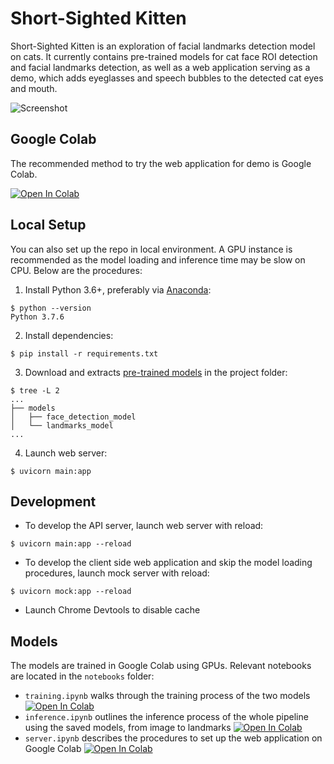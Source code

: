 # Short-Sighted Kitten

Short-Sighted Kitten is an exploration of facial landmarks detection model on cats. It currently contains pre-trained models for cat face ROI detection and facial landmarks detection, as well as a web application serving as a demo, which adds eyeglasses and speech bubbles to the detected cat eyes and mouth.

![Screenshot](https://user-images.githubusercontent.com/944420/81476487-c5ab7100-9244-11ea-85c3-29ddf11ee72f.jpg)

## Google Colab

The recommended method to try the web application for demo is Google Colab.

[![Open In Colab](https://colab.research.google.com/assets/colab-badge.svg)](https://colab.research.google.com/github/Chun0119/Short-sighted-Kitten/blob/master/notebooks/server.ipynb)

## Local Setup

You can also set up the repo in local environment. A GPU instance is recommended as the model loading and inference time may be slow on CPU. Below are the procedures:

1. Install Python 3.6+, preferably via [Anaconda](https://www.anaconda.com/):

```shell
$ python --version
Python 3.7.6
```

2. Install dependencies:

```shell
$ pip install -r requirements.txt
```

3. Download and extracts [pre-trained models](https://drive.google.com/file/d/1ncrxIyUBps_5_iCnYRmRlutCAXrGm4lk/view?usp=sharing) in the project folder:

```shell
$ tree -L 2
...
├── models
│   ├── face_detection_model
│   └── landmarks_model
...
```

4. Launch web server:

```shell
$ uvicorn main:app
```

## Development

- To develop the API server, launch web server with reload:

```shell
$ uvicorn main:app --reload
```

- To develop the client side web application and skip the model loading procedures, launch mock server with reload:

```shell
$ uvicorn mock:app --reload
```

- Launch Chrome Devtools to disable cache

## Models

The models are trained in Google Colab using GPUs. Relevant notebooks are located in the `notebooks` folder:

- `training.ipynb` walks through the training process of the two models [![Open In Colab](https://colab.research.google.com/assets/colab-badge.svg)](https://colab.research.google.com/github/Chun0119/Short-sighted-Kitten/blob/master/notebooks/training.ipynb)
- `inference.ipynb` outlines the inference process of the whole pipeline using the saved models, from image to landmarks [![Open In Colab](https://colab.research.google.com/assets/colab-badge.svg)](https://colab.research.google.com/github/Chun0119/Short-sighted-Kitten/blob/master/notebooks/inference.ipynb)
- `server.ipynb` describes the procedures to set up the web application on Google Colab [![Open In Colab](https://colab.research.google.com/assets/colab-badge.svg)](https://colab.research.google.com/github/Chun0119/Short-sighted-Kitten/blob/master/notebooks/server.ipynb)
